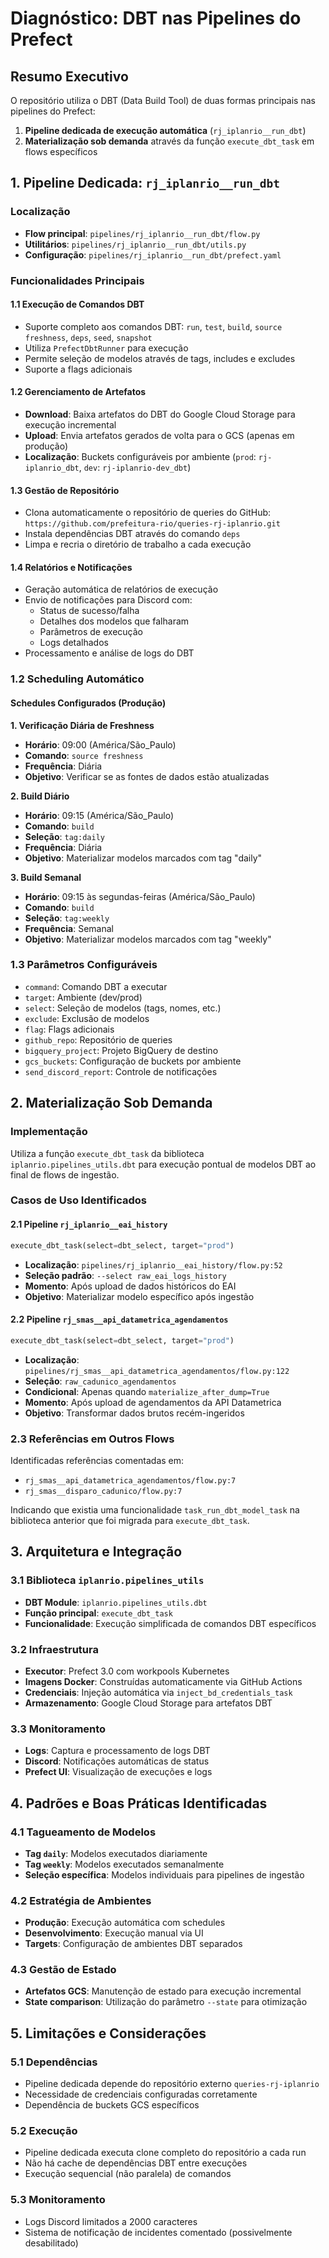 # Diagnóstico: DBT nas Pipelines do Prefect

## Resumo Executivo

O repositório utiliza o DBT (Data Build Tool) de duas formas principais nas pipelines do Prefect:

1. **Pipeline dedicada de execução automática** (`rj_iplanrio__run_dbt`)
2. **Materialização sob demanda** através da função `execute_dbt_task` em flows específicos

## 1. Pipeline Dedicada: `rj_iplanrio__run_dbt`

### Localização
- **Flow principal**: `pipelines/rj_iplanrio__run_dbt/flow.py`
- **Utilitários**: `pipelines/rj_iplanrio__run_dbt/utils.py`
- **Configuração**: `pipelines/rj_iplanrio__run_dbt/prefect.yaml`

### Funcionalidades Principais

#### 1.1 Execução de Comandos DBT
- Suporte completo aos comandos DBT: `run`, `test`, `build`, `source freshness`, `deps`, `seed`, `snapshot`
- Utiliza `PrefectDbtRunner` para execução
- Permite seleção de modelos através de tags, includes e excludes
- Suporte a flags adicionais

#### 1.2 Gerenciamento de Artefatos
- **Download**: Baixa artefatos do DBT do Google Cloud Storage para execução incremental
- **Upload**: Envia artefatos gerados de volta para o GCS (apenas em produção)
- **Localização**: Buckets configuráveis por ambiente (`prod`: `rj-iplanrio_dbt`, `dev`: `rj-iplanrio-dev_dbt`)

#### 1.3 Gestão de Repositório
- Clona automaticamente o repositório de queries do GitHub: `https://github.com/prefeitura-rio/queries-rj-iplanrio.git`
- Instala dependências DBT através do comando `deps`
- Limpa e recria o diretório de trabalho a cada execução

#### 1.4 Relatórios e Notificações
- Geração automática de relatórios de execução
- Envio de notificações para Discord com:
  - Status de sucesso/falha
  - Detalhes dos modelos que falharam
  - Parâmetros de execução
  - Logs detalhados
- Processamento e análise de logs do DBT

### 1.2 Scheduling Automático

#### Schedules Configurados (Produção)

**1. Verificação Diária de Freshness**
- **Horário**: 09:00 (América/São_Paulo)
- **Comando**: `source freshness`
- **Frequência**: Diária
- **Objetivo**: Verificar se as fontes de dados estão atualizadas

**2. Build Diário**
- **Horário**: 09:15 (América/São_Paulo)
- **Comando**: `build`
- **Seleção**: `tag:daily`
- **Frequência**: Diária
- **Objetivo**: Materializar modelos marcados com tag "daily"

**3. Build Semanal**
- **Horário**: 09:15 às segundas-feiras (América/São_Paulo)
- **Comando**: `build`
- **Seleção**: `tag:weekly`
- **Frequência**: Semanal
- **Objetivo**: Materializar modelos marcados com tag "weekly"

### 1.3 Parâmetros Configuráveis
- `command`: Comando DBT a executar
- `target`: Ambiente (dev/prod)
- `select`: Seleção de modelos (tags, nomes, etc.)
- `exclude`: Exclusão de modelos
- `flag`: Flags adicionais
- `github_repo`: Repositório de queries
- `bigquery_project`: Projeto BigQuery de destino
- `gcs_buckets`: Configuração de buckets por ambiente
- `send_discord_report`: Controle de notificações

## 2. Materialização Sob Demanda

### Implementação
Utiliza a função `execute_dbt_task` da biblioteca `iplanrio.pipelines_utils.dbt` para execução pontual de modelos DBT ao final de flows de ingestão.

### Casos de Uso Identificados

#### 2.1 Pipeline `rj_iplanrio__eai_history`
```python
execute_dbt_task(select=dbt_select, target="prod")
```
- **Localização**: `pipelines/rj_iplanrio__eai_history/flow.py:52`
- **Seleção padrão**: `--select raw_eai_logs_history`
- **Momento**: Após upload de dados históricos do EAI
- **Objetivo**: Materializar modelo específico após ingestão

#### 2.2 Pipeline `rj_smas__api_datametrica_agendamentos`
```python
execute_dbt_task(select=dbt_select, target="prod")
```
- **Localização**: `pipelines/rj_smas__api_datametrica_agendamentos/flow.py:122`
- **Seleção**: `raw_cadunico_agendamentos`
- **Condicional**: Apenas quando `materialize_after_dump=True`
- **Momento**: Após upload de agendamentos da API Datametrica
- **Objetivo**: Transformar dados brutos recém-ingeridos

### 2.3 Referências em Outros Flows
Identificadas referências comentadas em:
- `rj_smas__api_datametrica_agendamentos/flow.py:7`
- `rj_smas__disparo_cadunico/flow.py:7`

Indicando que existia uma funcionalidade `task_run_dbt_model_task` na biblioteca anterior que foi migrada para `execute_dbt_task`.

## 3. Arquitetura e Integração

### 3.1 Biblioteca `iplanrio.pipelines_utils`
- **DBT Module**: `iplanrio.pipelines_utils.dbt`
- **Função principal**: `execute_dbt_task`
- **Funcionalidade**: Execução simplificada de comandos DBT específicos

### 3.2 Infraestrutura
- **Executor**: Prefect 3.0 com workpools Kubernetes
- **Imagens Docker**: Construídas automaticamente via GitHub Actions
- **Credenciais**: Injeção automática via `inject_bd_credentials_task`
- **Armazenamento**: Google Cloud Storage para artefatos DBT

### 3.3 Monitoramento
- **Logs**: Captura e processamento de logs DBT
- **Discord**: Notificações automáticas de status
- **Prefect UI**: Visualização de execuções e logs

## 4. Padrões e Boas Práticas Identificadas

### 4.1 Tagueamento de Modelos
- **Tag `daily`**: Modelos executados diariamente
- **Tag `weekly`**: Modelos executados semanalmente
- **Seleção específica**: Modelos individuais para pipelines de ingestão

### 4.2 Estratégia de Ambientes
- **Produção**: Execução automática com schedules
- **Desenvolvimento**: Execução manual via UI
- **Targets**: Configuração de ambientes DBT separados

### 4.3 Gestão de Estado
- **Artefatos GCS**: Manutenção de estado para execução incremental
- **State comparison**: Utilização do parâmetro `--state` para otimização

## 5. Limitações e Considerações

### 5.1 Dependências
- Pipeline dedicada depende do repositório externo `queries-rj-iplanrio`
- Necessidade de credenciais configuradas corretamente
- Dependência de buckets GCS específicos

### 5.2 Execução
- Pipeline dedicada executa clone completo do repositório a cada run
- Não há cache de dependências DBT entre execuções
- Execução sequencial (não paralela) de comandos

### 5.3 Monitoramento
- Logs Discord limitados a 2000 caracteres
- Sistema de notificação de incidentes comentado (possivelmente desabilitado)